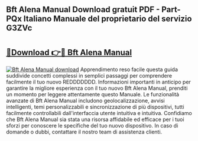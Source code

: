 ## Bft Alena Manual Download gratuit PDF - Part-PQx Italiano Manuale del proprietario del servizio G3ZVc

# <h2><a href="http://dfchaq.blite.top/?on=Bft+Alena+Manual">🔗Download 👉🔴 Bft Alena Manual</a></h2>

[![Bft Alena Manual download](https://i.imgur.com/lujVjoI.png)](http://dfchaq.blite.top/?on=Bft+Alena+Manual)
Apprendimento reso facile questa guida suddivide concetti complessi in semplici passaggi per comprendere facilmente il tuo nuovo REDDDDDDD. Informazioni importanti in anticipo per garantire la migliore esperienza con il tuo nuovo Bft Alena Manual, prenditi un momento per leggere attentamente questo Manuale. Le funzionalità avanzate di Bft Alena Manual includono geolocalizzazione, avvisi intelligenti, temi personalizzabili e sincronizzazione di più dispositivi, tutti facilmente controllabili dall'interfaccia utente intuitiva e intuitiva. Confidiamo che Bft Alena Manual sia stata una risorsa affidabile ed efficace per i tuoi sforzi per conoscere le specifiche del tuo nuovo dispositivo. In caso di domande o dubbi, contattare il nostro team di assistenza clienti.
